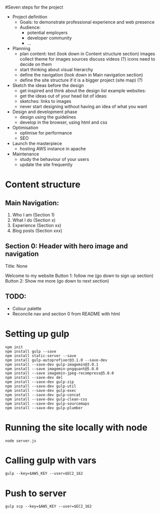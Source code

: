 
#Seven steps for the project

- Project definition
    - Goals:
        to demonstrate professional experience and web presence
    - Audience:
        - potential employers
        - developer community
        - ...
- Planning
    - plan content: 
        text (look down in Content structure section) 
        images
            collect theme for images
            sources
            discuss
        videos (?)
        icons
            need to decide on them
    - start thinking about visual hierarchy
    - define the navigation (look down in Main navigation section)
    - define the site structure if it is a bigger project (site map) (?)
- Sketch the ideas before the design
    - get inspired and think about the design
        list example websites:
    - get the ideas out of your head
        list of ideas:
    - sketches:
        links to images
    - never start designing without having an idea of what you want
- Design and development phase
    - design using the guidelines
    - develop in the browser, using html and css
- Optimisation
    - optimise for performance
    - SEO
- Launch the masterpiece
    - hosting
        AWS instance in apache
- Maintenance
    - study the behaviour of your users
    - update the site frequently


# Content structure

## Main Navigation:
1. Who I am (Section 1)
2. What I do (Section x)
3. Experience (Section xx)
4. Blog posts (Section xxx)


## Section 0: Header with hero image and navigation
Title: None

Welcome to my website
Button 1: follow me (go down to sign up section)
Button 2: Show me more (go down to next section)

## TODO:
* Colour palette
* Reconcile nav and section 0 from README with html

# Setting up gulp

````
npm init
npm install gulp --save
npm install static-server --save
npm install gulp-autoprefixer@3.1.0 --save-dev
npm install --save-dev gulp-imagemin@3.0.1 
npm install --save imagemin-pngquant@5.0.0
npm install --save imagemin-jpeg-recompress@5.0.0
npm install --save-dev del
npm install --save-dev gulp-zip
npm install --save-dev gulp-util
npm install --save-dev gulp-exec
npm install --save-dev gulp-concat
npm install --save-dev gulp-clean-css
npm install --save-dev gulp-sourcemaps
npm install --save-dev gulp-plumber
````

# Running the site locally with node
````
node server.js
````

# Calling gulp with vars
````
gulp --key=$AWS_KEY --user=$EC2_162
````

# Push to server
````
gulp scp --key=$AWS_KEY --user=$EC2_162
````

